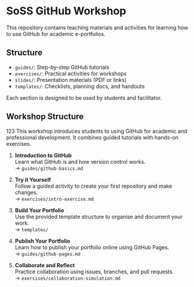 # SoSS GitHub Workshop

This repository contains teaching materials and activities for learning how to use GitHub for academic e-portfolios.

## Structure

- `guides/`: Step-by-step GitHub tutorials
- `exercises/`: Practical activities for workshops
- `slides/`: Presentation materials (PDF or links)
- `templates/`: Checklists, planning docs, and handouts

Each section is designed to be used by students and facilitator.

## Workshop Structure
123
This workshop introduces students to using GitHub for academic and professional development. It combines guided tutorials with hands-on exercises.

1. **Introduction to GitHub**  
   Learn what GitHub is and how version control works.  
   -> `guides/github-basics.md`

2. **Try it Yourself**  
   Follow a guided activity to create your first repository and make changes.  
   -> `exercises/intro-exercise.md`

3. **Build Your Portfolio**  
   Use the provided template structure to organise and document your work.  
   -> `templates/`

4. **Publish Your Portfolio**  
   Learn how to publish your portfolio online using GitHub Pages.  
   -> `guides/github-pages.md`

5. **Collaborate and Reflect**  
   Practice collaboration using issues, branches, and pull requests.  
   -> `exercises/collaboration-simulation.md`
